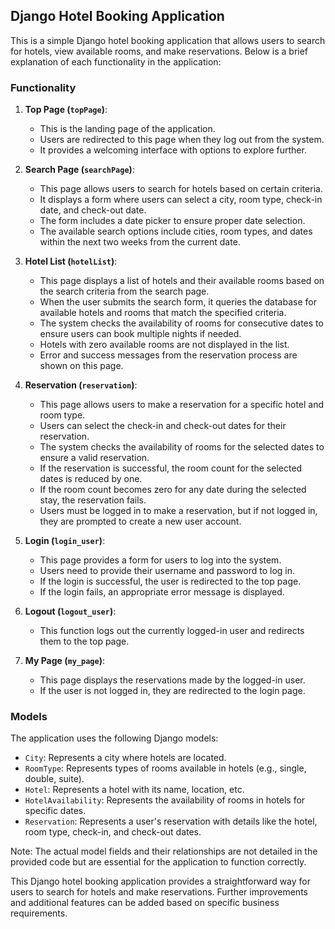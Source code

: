 ## Django Hotel Booking Application

This is a simple Django hotel booking application that allows users to search for hotels, view available rooms, and make reservations. Below is a brief explanation of each functionality in the application:

### Functionality

1. **Top Page (`topPage`)**:
   - This is the landing page of the application.
   - Users are redirected to this page when they log out from the system.
   - It provides a welcoming interface with options to explore further.

2. **Search Page (`searchPage`)**:
   - This page allows users to search for hotels based on certain criteria.
   - It displays a form where users can select a city, room type, check-in date, and check-out date.
   - The form includes a date picker to ensure proper date selection.
   - The available search options include cities, room types, and dates within the next two weeks from the current date.

3. **Hotel List (`hotelList`)**:
   - This page displays a list of hotels and their available rooms based on the search criteria from the search page.
   - When the user submits the search form, it queries the database for available hotels and rooms that match the specified criteria.
   - The system checks the availability of rooms for consecutive dates to ensure users can book multiple nights if needed.
   - Hotels with zero available rooms are not displayed in the list.
   - Error and success messages from the reservation process are shown on this page.

4. **Reservation (`reservation`)**:
   - This page allows users to make a reservation for a specific hotel and room type.
   - Users can select the check-in and check-out dates for their reservation.
   - The system checks the availability of rooms for the selected dates to ensure a valid reservation.
   - If the reservation is successful, the room count for the selected dates is reduced by one.
   - If the room count becomes zero for any date during the selected stay, the reservation fails.
   - Users must be logged in to make a reservation, but if not logged in, they are prompted to create a new user account.

5. **Login (`login_user`)**:
   - This page provides a form for users to log into the system.
   - Users need to provide their username and password to log in.
   - If the login is successful, the user is redirected to the top page.
   - If the login fails, an appropriate error message is displayed.

6. **Logout (`logout_user`)**:
   - This function logs out the currently logged-in user and redirects them to the top page.

7. **My Page (`my_page`)**:
   - This page displays the reservations made by the logged-in user.
   - If the user is not logged in, they are redirected to the login page.

### Models

The application uses the following Django models:

- `City`: Represents a city where hotels are located.
- `RoomType`: Represents types of rooms available in hotels (e.g., single, double, suite).
- `Hotel`: Represents a hotel with its name, location, etc.
- `HotelAvailability`: Represents the availability of rooms in hotels for specific dates.
- `Reservation`: Represents a user's reservation with details like the hotel, room type, check-in, and check-out dates.

Note: The actual model fields and their relationships are not detailed in the provided code but are essential for the application to function correctly.

This Django hotel booking application provides a straightforward way for users to search for hotels and make reservations. Further improvements and additional features can be added based on specific business requirements.
